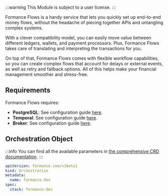 :::warning
This Module is subject to a user license.
:::

Formance Flows is a handy service that lets you quickly set up end-to-end money flows, without the headache of piecing together APIs and untangling complex systems.

With a clever compatibility model, you can easily move value between different ledgers, wallets, and payment processors. Plus, Formance Flows takes care of translating and interpreting the transactions for you.

On top of that, Formance Flows comes with flexible workflow capabilities, so you can create complex flows that account for delays or external events, as well as retry and fallback options. All of this helps make your financial management smoother and stress-free.


## Requirements

Formance Flows requires:
- **PostgreSQL**: See configuration guide [here](../05-Infrastructure%20services/01-PostgreSQL.md).
- **Temporal**: See configuration guide [here](../05-Infrastructure%20services/04-Temporal.md).
- **Broker**: See configuration guide [here](../05-Infrastructure%20services/02-Message%20broker.md).

## Orchestration Object

:::info
You can find all the available parameters in [the comprehensive CRD documentation](../09-Configuration%20reference/02-Custom%20Resource%20Definitions.md#orchestration).
:::

```yaml
apiVersion: formance.com/v1beta1
kind: Orchestration
metadata:
  name: formance-dev
spec:
  stack: formance-dev
```
